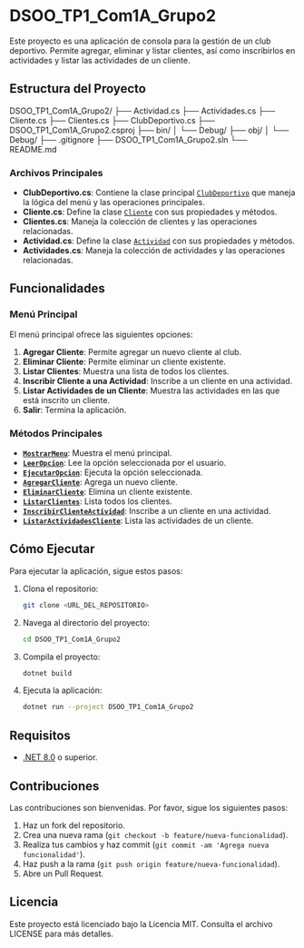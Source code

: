 # DSOO_TP1_Com1A_Grupo2

Este proyecto es una aplicación de consola para la gestión de un club deportivo. Permite agregar, eliminar y listar clientes, así como inscribirlos en actividades y listar las actividades de un cliente.

## Estructura del Proyecto

DSOO_TP1_Com1A_Grupo2/
├── Actividad.cs
├── Actividades.cs
├── Cliente.cs
├── Clientes.cs
├── ClubDeportivo.cs
├── DSOO_TP1_Com1A_Grupo2.csproj
├── bin/
│   └── Debug/
├── obj/
│   └── Debug/
├── .gitignore
├── DSOO_TP1_Com1A_Grupo2.sln
└── README.md

### Archivos Principales

- **ClubDeportivo.cs**: Contiene la clase principal [`ClubDeportivo`](command:_github.copilot.openSymbolFromReferences?%5B%22ClubDeportivo%22%2C%5B%7B%22uri%22%3A%7B%22%24mid%22%3A1%2C%22fsPath%22%3A%22c%3A%5C%5CUsers%5C%5CIllei%5C%5Csource%5C%5Crepos%5C%5CDSOO_TP1_Com1A_Grupo2%5C%5CDSOO_TP1_Com1A_Grupo2%5C%5CClubDeportivo.cs%22%2C%22_sep%22%3A1%2C%22external%22%3A%22file%3A%2F%2F%2Fc%253A%2FUsers%2FIllei%2Fsource%2Frepos%2FDSOO_TP1_Com1A_Grupo2%2FDSOO_TP1_Com1A_Grupo2%2FClubDeportivo.cs%22%2C%22path%22%3A%22%2FC%3A%2FUsers%2FIllei%2Fsource%2Frepos%2FDSOO_TP1_Com1A_Grupo2%2FDSOO_TP1_Com1A_Grupo2%2FClubDeportivo.cs%22%2C%22scheme%22%3A%22file%22%7D%2C%22pos%22%3A%7B%22line%22%3A2%2C%22character%22%3A19%7D%7D%5D%5D "Go to definition") que maneja la lógica del menú y las operaciones principales.
- **Cliente.cs**: Define la clase [`Cliente`](command:_github.copilot.openSymbolFromReferences?%5B%22Cliente%22%2C%5B%7B%22uri%22%3A%7B%22%24mid%22%3A1%2C%22fsPath%22%3A%22c%3A%5C%5CUsers%5C%5CIllei%5C%5Csource%5C%5Crepos%5C%5CDSOO_TP1_Com1A_Grupo2%5C%5CDSOO_TP1_Com1A_Grupo2%5C%5CCliente.cs%22%2C%22_sep%22%3A1%2C%22external%22%3A%22file%3A%2F%2F%2Fc%253A%2FUsers%2FIllei%2Fsource%2Frepos%2FDSOO_TP1_Com1A_Grupo2%2FDSOO_TP1_Com1A_Grupo2%2FCliente.cs%22%2C%22path%22%3A%22%2Fc%3A%2FUsers%2FIllei%2Fsource%2Frepos%2FDSOO_TP1_Com1A_Grupo2%2FDSOO_TP1_Com1A_Grupo2%2FCliente.cs%22%2C%22scheme%22%3A%22file%22%7D%2C%22pos%22%3A%7B%22line%22%3A8%2C%22character%22%3A19%7D%7D%2C%7B%22uri%22%3A%7B%22%24mid%22%3A1%2C%22fsPath%22%3A%22c%3A%5C%5CUsers%5C%5CIllei%5C%5Csource%5C%5Crepos%5C%5CDSOO_TP1_Com1A_Grupo2%5C%5CDSOO_TP1_Com1A_Grupo2%5C%5CClientes.cs%22%2C%22_sep%22%3A1%2C%22external%22%3A%22file%3A%2F%2F%2Fc%253A%2FUsers%2FIllei%2Fsource%2Frepos%2FDSOO_TP1_Com1A_Grupo2%2FDSOO_TP1_Com1A_Grupo2%2FClientes.cs%22%2C%22path%22%3A%22%2Fc%3A%2FUsers%2FIllei%2Fsource%2Frepos%2FDSOO_TP1_Com1A_Grupo2%2FDSOO_TP1_Com1A_Grupo2%2FClientes.cs%22%2C%22scheme%22%3A%22file%22%7D%2C%22pos%22%3A%7B%22line%22%3A11%2C%22character%22%3A21%7D%7D%2C%7B%22uri%22%3A%7B%22%24mid%22%3A1%2C%22fsPath%22%3A%22c%3A%5C%5CUsers%5C%5CIllei%5C%5Csource%5C%5Crepos%5C%5CDSOO_TP1_Com1A_Grupo2%5C%5CDSOO_TP1_Com1A_Grupo2%5C%5CClubDeportivo.cs%22%2C%22_sep%22%3A1%2C%22external%22%3A%22file%3A%2F%2F%2Fc%253A%2FUsers%2FIllei%2Fsource%2Frepos%2FDSOO_TP1_Com1A_Grupo2%2FDSOO_TP1_Com1A_Grupo2%2FClubDeportivo.cs%22%2C%22path%22%3A%22%2FC%3A%2FUsers%2FIllei%2Fsource%2Frepos%2FDSOO_TP1_Com1A_Grupo2%2FDSOO_TP1_Com1A_Grupo2%2FClubDeportivo.cs%22%2C%22scheme%22%3A%22file%22%7D%2C%22pos%22%3A%7B%22line%22%3A117%2C%22character%22%3A12%7D%7D%5D%5D "Go to definition") con sus propiedades y métodos.
- **Clientes.cs**: Maneja la colección de clientes y las operaciones relacionadas.
- **Actividad.cs**: Define la clase [`Actividad`](command:_github.copilot.openSymbolFromReferences?%5B%22Actividad%22%2C%5B%7B%22uri%22%3A%7B%22%24mid%22%3A1%2C%22fsPath%22%3A%22c%3A%5C%5CUsers%5C%5CIllei%5C%5Csource%5C%5Crepos%5C%5CDSOO_TP1_Com1A_Grupo2%5C%5CDSOO_TP1_Com1A_Grupo2%5C%5CActividad.cs%22%2C%22_sep%22%3A1%2C%22external%22%3A%22file%3A%2F%2F%2Fc%253A%2FUsers%2FIllei%2Fsource%2Frepos%2FDSOO_TP1_Com1A_Grupo2%2FDSOO_TP1_Com1A_Grupo2%2FActividad.cs%22%2C%22path%22%3A%22%2Fc%3A%2FUsers%2FIllei%2Fsource%2Frepos%2FDSOO_TP1_Com1A_Grupo2%2FDSOO_TP1_Com1A_Grupo2%2FActividad.cs%22%2C%22scheme%22%3A%22file%22%7D%2C%22pos%22%3A%7B%22line%22%3A8%2C%22character%22%3A19%7D%7D%2C%7B%22uri%22%3A%7B%22%24mid%22%3A1%2C%22fsPath%22%3A%22c%3A%5C%5CUsers%5C%5CIllei%5C%5Csource%5C%5Crepos%5C%5CDSOO_TP1_Com1A_Grupo2%5C%5CDSOO_TP1_Com1A_Grupo2%5C%5CActividades.cs%22%2C%22_sep%22%3A1%2C%22external%22%3A%22file%3A%2F%2F%2Fc%253A%2FUsers%2FIllei%2Fsource%2Frepos%2FDSOO_TP1_Com1A_Grupo2%2FDSOO_TP1_Com1A_Grupo2%2FActividades.cs%22%2C%22path%22%3A%22%2Fc%3A%2FUsers%2FIllei%2Fsource%2Frepos%2FDSOO_TP1_Com1A_Grupo2%2FDSOO_TP1_Com1A_Grupo2%2FActividades.cs%22%2C%22scheme%22%3A%22file%22%7D%2C%22pos%22%3A%7B%22line%22%3A10%2C%22character%22%3A20%7D%7D%2C%7B%22uri%22%3A%7B%22%24mid%22%3A1%2C%22fsPath%22%3A%22c%3A%5C%5CUsers%5C%5CIllei%5C%5Csource%5C%5Crepos%5C%5CDSOO_TP1_Com1A_Grupo2%5C%5CDSOO_TP1_Com1A_Grupo2%5C%5CCliente.cs%22%2C%22_sep%22%3A1%2C%22external%22%3A%22file%3A%2F%2F%2Fc%253A%2FUsers%2FIllei%2Fsource%2Frepos%2FDSOO_TP1_Com1A_Grupo2%2FDSOO_TP1_Com1A_Grupo2%2FCliente.cs%22%2C%22path%22%3A%22%2Fc%3A%2FUsers%2FIllei%2Fsource%2Frepos%2FDSOO_TP1_Com1A_Grupo2%2FDSOO_TP1_Com1A_Grupo2%2FCliente.cs%22%2C%22scheme%22%3A%22file%22%7D%2C%22pos%22%3A%7B%22line%22%3A16%2C%22character%22%3A20%7D%7D%2C%7B%22uri%22%3A%7B%22%24mid%22%3A1%2C%22fsPath%22%3A%22c%3A%5C%5CUsers%5C%5CIllei%5C%5Csource%5C%5Crepos%5C%5CDSOO_TP1_Com1A_Grupo2%5C%5CDSOO_TP1_Com1A_Grupo2%5C%5CClubDeportivo.cs%22%2C%22_sep%22%3A1%2C%22external%22%3A%22file%3A%2F%2F%2Fc%253A%2FUsers%2FIllei%2Fsource%2Frepos%2FDSOO_TP1_Com1A_Grupo2%2FDSOO_TP1_Com1A_Grupo2%2FClubDeportivo.cs%22%2C%22path%22%3A%22%2FC%3A%2FUsers%2FIllei%2Fsource%2Frepos%2FDSOO_TP1_Com1A_Grupo2%2FDSOO_TP1_Com1A_Grupo2%2FClubDeportivo.cs%22%2C%22scheme%22%3A%22file%22%7D%2C%22pos%22%3A%7B%22line%22%3A151%2C%22character%22%3A16%7D%7D%5D%5D "Go to definition") con sus propiedades y métodos.
- **Actividades.cs**: Maneja la colección de actividades y las operaciones relacionadas.

## Funcionalidades

### Menú Principal

El menú principal ofrece las siguientes opciones:

1. **Agregar Cliente**: Permite agregar un nuevo cliente al club.
2. **Eliminar Cliente**: Permite eliminar un cliente existente.
3. **Listar Clientes**: Muestra una lista de todos los clientes.
4. **Inscribir Cliente a una Actividad**: Inscribe a un cliente en una actividad.
5. **Listar Actividades de un Cliente**: Muestra las actividades en las que está inscrito un cliente.
6. **Salir**: Termina la aplicación.

### Métodos Principales

- **[`MostrarMenu`](command:_github.copilot.openSymbolInFile?%5B%7B%22scheme%22%3A%22file%22%2C%22authority%22%3A%22%22%2C%22path%22%3A%22%2FC%3A%2FUsers%2FIllei%2Fsource%2Frepos%2FDSOO_TP1_Com1A_Grupo2%2FDSOO_TP1_Com1A_Grupo2%2FClubDeportivo.cs%22%2C%22query%22%3A%22%22%2C%22fragment%22%3A%22%22%7D%2C%22MostrarMenu%22%5D "c:\Users\Illei\source\repos\DSOO_TP1_Com1A_Grupo2\DSOO_TP1_Com1A_Grupo2\ClubDeportivo.cs")**: Muestra el menú principal.
- **[`LeerOpcion`](command:_github.copilot.openSymbolInFile?%5B%7B%22scheme%22%3A%22file%22%2C%22authority%22%3A%22%22%2C%22path%22%3A%22%2FC%3A%2FUsers%2FIllei%2Fsource%2Frepos%2FDSOO_TP1_Com1A_Grupo2%2FDSOO_TP1_Com1A_Grupo2%2FClubDeportivo.cs%22%2C%22query%22%3A%22%22%2C%22fragment%22%3A%22%22%7D%2C%22LeerOpcion%22%5D "c:\Users\Illei\source\repos\DSOO_TP1_Com1A_Grupo2\DSOO_TP1_Com1A_Grupo2\ClubDeportivo.cs")**: Lee la opción seleccionada por el usuario.
- **[`EjecutarOpcion`](command:_github.copilot.openSymbolInFile?%5B%7B%22scheme%22%3A%22file%22%2C%22authority%22%3A%22%22%2C%22path%22%3A%22%2FC%3A%2FUsers%2FIllei%2Fsource%2Frepos%2FDSOO_TP1_Com1A_Grupo2%2FDSOO_TP1_Com1A_Grupo2%2FClubDeportivo.cs%22%2C%22query%22%3A%22%22%2C%22fragment%22%3A%22%22%7D%2C%22EjecutarOpcion%22%5D "c:\Users\Illei\source\repos\DSOO_TP1_Com1A_Grupo2\DSOO_TP1_Com1A_Grupo2\ClubDeportivo.cs")**: Ejecuta la opción seleccionada.
- **[`AgregarCliente`](command:_github.copilot.openSymbolInFile?%5B%7B%22scheme%22%3A%22file%22%2C%22authority%22%3A%22%22%2C%22path%22%3A%22%2FC%3A%2FUsers%2FIllei%2Fsource%2Frepos%2FDSOO_TP1_Com1A_Grupo2%2FDSOO_TP1_Com1A_Grupo2%2FClubDeportivo.cs%22%2C%22query%22%3A%22%22%2C%22fragment%22%3A%22%22%7D%2C%22AgregarCliente%22%5D "c:\Users\Illei\source\repos\DSOO_TP1_Com1A_Grupo2\DSOO_TP1_Com1A_Grupo2\ClubDeportivo.cs")**: Agrega un nuevo cliente.
- **[`EliminarCliente`](command:_github.copilot.openSymbolInFile?%5B%7B%22scheme%22%3A%22file%22%2C%22authority%22%3A%22%22%2C%22path%22%3A%22%2FC%3A%2FUsers%2FIllei%2Fsource%2Frepos%2FDSOO_TP1_Com1A_Grupo2%2FDSOO_TP1_Com1A_Grupo2%2FClubDeportivo.cs%22%2C%22query%22%3A%22%22%2C%22fragment%22%3A%22%22%7D%2C%22EliminarCliente%22%5D "c:\Users\Illei\source\repos\DSOO_TP1_Com1A_Grupo2\DSOO_TP1_Com1A_Grupo2\ClubDeportivo.cs")**: Elimina un cliente existente.
- **[`ListarClientes`](command:_github.copilot.openSymbolInFile?%5B%7B%22scheme%22%3A%22file%22%2C%22authority%22%3A%22%22%2C%22path%22%3A%22%2FC%3A%2FUsers%2FIllei%2Fsource%2Frepos%2FDSOO_TP1_Com1A_Grupo2%2FDSOO_TP1_Com1A_Grupo2%2FClubDeportivo.cs%22%2C%22query%22%3A%22%22%2C%22fragment%22%3A%22%22%7D%2C%22ListarClientes%22%5D "c:\Users\Illei\source\repos\DSOO_TP1_Com1A_Grupo2\DSOO_TP1_Com1A_Grupo2\ClubDeportivo.cs")**: Lista todos los clientes.
- **[`InscribirClienteActividad`](command:_github.copilot.openSymbolInFile?%5B%7B%22scheme%22%3A%22file%22%2C%22authority%22%3A%22%22%2C%22path%22%3A%22%2FC%3A%2FUsers%2FIllei%2Fsource%2Frepos%2FDSOO_TP1_Com1A_Grupo2%2FDSOO_TP1_Com1A_Grupo2%2FClubDeportivo.cs%22%2C%22query%22%3A%22%22%2C%22fragment%22%3A%22%22%7D%2C%22InscribirClienteActividad%22%5D "c:\Users\Illei\source\repos\DSOO_TP1_Com1A_Grupo2\DSOO_TP1_Com1A_Grupo2\ClubDeportivo.cs")**: Inscribe a un cliente en una actividad.
- **[`ListarActividadesCliente`](command:_github.copilot.openSymbolInFile?%5B%7B%22scheme%22%3A%22file%22%2C%22authority%22%3A%22%22%2C%22path%22%3A%22%2FC%3A%2FUsers%2FIllei%2Fsource%2Frepos%2FDSOO_TP1_Com1A_Grupo2%2FDSOO_TP1_Com1A_Grupo2%2FClubDeportivo.cs%22%2C%22query%22%3A%22%22%2C%22fragment%22%3A%22%22%7D%2C%22ListarActividadesCliente%22%5D "c:\Users\Illei\source\repos\DSOO_TP1_Com1A_Grupo2\DSOO_TP1_Com1A_Grupo2\ClubDeportivo.cs")**: Lista las actividades de un cliente.

## Cómo Ejecutar

Para ejecutar la aplicación, sigue estos pasos:

1. Clona el repositorio:
    ```sh
    git clone <URL_DEL_REPOSITORIO>
    ```

2. Navega al directorio del proyecto:
    ```sh
    cd DSOO_TP1_Com1A_Grupo2
    ```

3. Compila el proyecto:
    ```sh
    dotnet build
    ```

4. Ejecuta la aplicación:
    ```sh
    dotnet run --project DSOO_TP1_Com1A_Grupo2
    ```

## Requisitos

- [.NET 8.0](https://dotnet.microsoft.com/download/dotnet/8.0) o superior.

## Contribuciones

Las contribuciones son bienvenidas. Por favor, sigue los siguientes pasos:

1. Haz un fork del repositorio.
2. Crea una nueva rama (`git checkout -b feature/nueva-funcionalidad`).
3. Realiza tus cambios y haz commit (`git commit -am 'Agrega nueva funcionalidad'`).
4. Haz push a la rama (`git push origin feature/nueva-funcionalidad`).
5. Abre un Pull Request.

## Licencia

Este proyecto está licenciado bajo la Licencia MIT. Consulta el archivo LICENSE para más detalles.